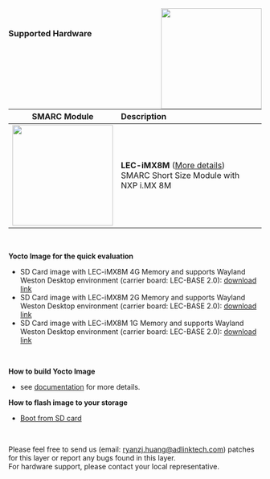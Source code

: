 <img src="https://www.linaro.org/assets/images/projects/yocto-project.png" width="200" align="right">
<br>

### Supported Hardware


|                       SMARC Module                       | Description                                                  |
| :------------------------------------------------------: | :----------------------------------------------------------- |
| <img src="https://cdn.adlinktech.com/webupd/products/images/1752/LEC-iMX8M-F_(1)_web.jpg" width="200"/> | **LEC-iMX8M** ([More details](https://www.adlinktech.com/Products/Computer_on_Modules/SMARC/LEC-iMX8M?lang=en))  <br />     SMARC Short Size Module with NXP i.MX 8M<br /> |

<br />


**Yocto Image for the quick evaluation**

* SD Card image with LEC-iMX8M 4G Memory and supports Wayland Weston Desktop environment  (carrier board: LEC-BASE 2.0): [download link](https://hq0epm0west0us0storage.blob.core.windows.net/public/SMARC/LEC-iMX8M/core-image-weston-lec-imx8m_4G.zip)
* SD Card image with LEC-iMX8M 2G Memory and supports Wayland Weston Desktop environment  (carrier board: LEC-BASE 2.0): [download link](https://hq0epm0west0us0storage.blob.core.windows.net/public/SMARC/LEC-iMX8M/core-image-weston-lec-imx8m_2G.zip)
* SD Card image with LEC-iMX8M 1G Memory and supports Wayland Weston Desktop environment (carrier board: LEC-BASE 2.0): [download link](https://hq0epm0west0us0storage.blob.core.windows.net/public/SMARC/LEC-iMX8M/core-image-weston-lec-imx8m_1G.zip)

<br />

**How to build Yocto Image**

* see [documentation](https://github.com/ADLINK/meta-adlink-nxp/wiki/01.-Build-Yocto-Image) for more details.

**How to flash image to your storage**

* [Boot from SD card](https://github.com/ADLINK/meta-adlink-nxp/wiki/03.-How-to-install-Yocto-Image-into-SD-Card)

 

<br>
 

Please feel free to send us (email: ryanzj.huang@adlinktech.com) patches for this layer or report any bugs found in this layer. 
<br> For hardware support, please contact your local representative.
